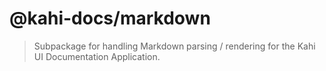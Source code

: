 # @kahi-docs/markdown

> Subpackage for handling Markdown parsing / rendering for the Kahi UI Documentation Application.
